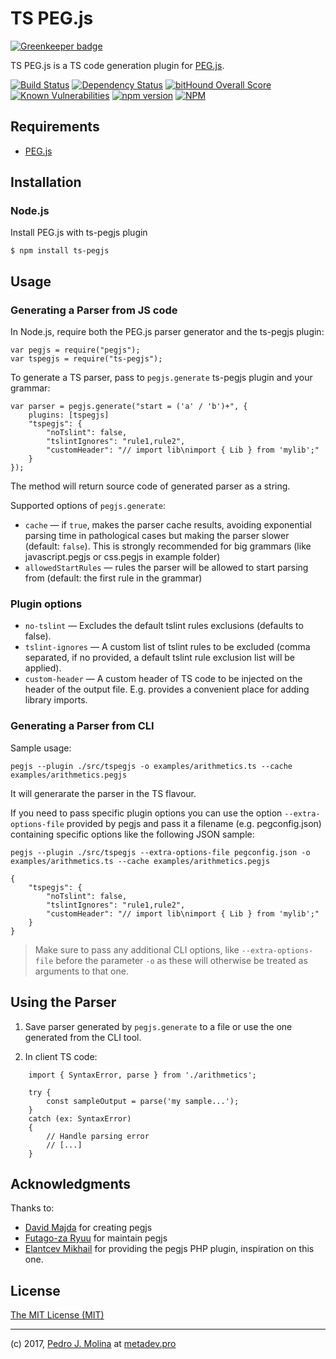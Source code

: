 # TS PEG.js

[![Greenkeeper badge](https://badges.greenkeeper.io/metadevpro/ts-pegjs.svg)](https://greenkeeper.io/)

TS PEG.js is a TS code generation plugin for [PEG.js](https://pegjs.org).

[![Build Status](https://travis-ci.org/metadevpro/ts-pegjs.svg?branch=master)](https://travis-ci.org/metadevpro/ts-pegjs)
[![Dependency Status](https://david-dm.org/metadevpro/ts-pegjs.svg)](https://david-dm.org/metadevpro/ts-pegjs)
[![bitHound Overall Score](https://www.bithound.io/github/metadevpro/ts-pegjs/badges/score.svg)](https://www.bithound.io/github/metadevpro/ts-pegjs)
[![Known Vulnerabilities](https://snyk.io/test/github/metadevpro/ts-pegjs/badge.svg)](https://snyk.io/test/github/metadevpro/ts-pegjs)
[![npm version](https://badge.fury.io/js/ts-pegjs.svg)](http://badge.fury.io/js/ts-pegjs)
[![NPM](https://nodei.co/npm/ts-pegjs.png?downloads=true&downloadRank=true&stars=true)](https://nodei.co/npm/ts-pegjs/)


## Requirements

* [PEG.js](https://pegjs.org)

## Installation

### Node.js

Install PEG.js with ts-pegjs plugin

    $ npm install ts-pegjs

Usage
-----

### Generating a Parser from JS code

In Node.js, require both the PEG.js parser generator and the ts-pegjs plugin:

    var pegjs = require("pegjs");
    var tspegjs = require("ts-pegjs");

To generate a TS parser, pass to `pegjs.generate` ts-pegjs plugin and your grammar:

    var parser = pegjs.generate("start = ('a' / 'b')+", {
        plugins: [tspegjs]
        "tspegjs": {
            "noTslint": false,
            "tslintIgnores": "rule1,rule2",
            "customHeader": "// import lib\nimport { Lib } from 'mylib';"
        }
    });

The method will return source code of generated parser as a string.

Supported options of `pegjs.generate`:

  * `cache` — if `true`, makes the parser cache results, avoiding exponential
    parsing time in pathological cases but making the parser slower (default:
    `false`). This is strongly recommended for big grammars
    (like javascript.pegjs or css.pegjs in example folder)
  * `allowedStartRules` — rules the parser will be allowed to start parsing from
    (default: the first rule in the grammar)

### Plugin options

  * `no-tslint` — Excludes the default tslint rules exclusions (defaults to false).
  * `tslint-ignores` — A custom list of tslint rules to be excluded (comma separated, if no provided, a default tslint rule exclusion list will be applied).
  * `custom-header` — A custom header of TS code to be injected on the header of the output file. E.g. provides a convenient place for adding library imports.

### Generating a Parser from CLI

Sample usage:

```
pegjs --plugin ./src/tspegjs -o examples/arithmetics.ts --cache examples/arithmetics.pegjs
```

It will generarate the parser in the TS flavour.

If you need to pass specific plugin options you can use the option `--extra-options-file` provided by pegjs and pass it a filename (e.g. pegconfig.json) containing specific options like the following JSON sample:

```
pegjs --plugin ./src/tspegjs --extra-options-file pegconfig.json -o examples/arithmetics.ts --cache examples/arithmetics.pegjs
```

```
{
    "tspegjs": {
        "noTslint": false,
        "tslintIgnores": "rule1,rule2",
        "customHeader": "// import lib\nimport { Lib } from 'mylib';"
    }
}
```

> Make sure to pass any additional CLI options, like `--extra-options-file` before the parameter `-o` as these will otherwise be treated as arguments to that one.

Using the Parser
----------------

1) Save parser generated by `pegjs.generate` to a file or use the one generated from the CLI tool.

2) In client TS code:

```
    import { SyntaxError, parse } from './arithmetics';

    try {
        const sampleOutput = parse('my sample...');
    }
    catch (ex: SyntaxError)
    {
        // Handle parsing error
        // [...]
    }
```

Acknowledgments
---------------

Thanks to:

- [David Majda](https://github.com/dmajda) for creating pegjs
- [Futago-za Ryuu](https://github.com/futagoza) for maintain pegjs
- [Elantcev Mikhail](https://github.com/Nordth) for providing the pegjs PHP plugin, inspiration on this one.


License
-------

[The MIT License (MIT)](http://opensource.org/licenses/MIT)


-----
(c) 2017, [Pedro J. Molina](https://github.com/pjmolina) at [metadev.pro](https://metadev.pro)
